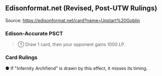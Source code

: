
## Edisonformat.net (Revised, Post-UTW Rulings)

Source: https://edisonformat.net/card?name=Upstart%20Goblin

### Edison-Accurate PSCT

> ① Draw 1 card, then your opponent gains 1000 LP.

### Card Rulings

● If "Infernity Archfiend" is drawn by this effect, it misses its timing.
            